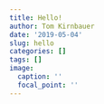 ```yaml
---
title: Hello!
author: Tom Kirnbauer
date: '2019-05-04'
slug: hello
categories: []
tags: []
image:
  caption: ''
  focal_point: ''
---
```

